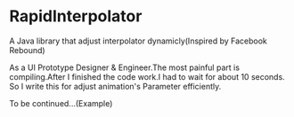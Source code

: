 # RapidInterpolator
A Java library that adjust interpolator dynamicly(Inspired by Facebook Rebound)

As a UI Prototype Designer & Engineer.The most painful part is compiling.After I finished the code work.I had to wait for about 10 seconds. So I write this for adjust animation's Parameter efficiently.

To be continued...(Example)
